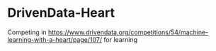 # DrivenData-Heart

Competing in https://www.drivendata.org/competitions/54/machine-learning-with-a-heart/page/107/ for learning
